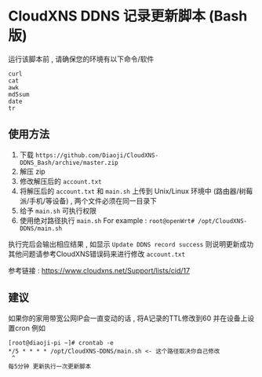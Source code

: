 # CloudXNS DDNS 记录更新脚本 (Bash版)

运行该脚本前 , 请确保您的环境有以下命令/软件
```
curl
cat
awk
md5sum
date
tr
```

## 使用方法

1. 下载 `https://github.com/Diaoji/CloudXNS-DDNS_Bash/archive/master.zip`
2. 解压 zip
3. 修改解压后的 `account.txt`
4. 将解压后的 `account.txt` 和 `main.sh` 上传到 Unix/Linux 环境中 (路由器/树莓派/手机/等设备) , 两个文件必须在同一目录下
5. 给予 `main.sh` 可执行权限
6. 使用绝对路径执行 `main.sh`  For example : `root@openWrt# /opt/CloudXNS-DDNS/main.sh`

执行完后会输出相应结果 , 如显示 `Update DDNS record success` 则说明更新成功 其他问题请参考CloudXNS错误码来进行修改 `account.txt`

参考链接 : https://www.cloudxns.net/Support/lists/cid/17

## 建议

如果你的家用带宽公网IP会一直变动的话 , 将A记录的TTL修改到60 并在设备上设置cron 例如
```
[root@diaoji-pi ~]# crontab -e
*/5 * * * * /opt/CloudXNS-DDNS/main.sh <- 这个路径取决你自己修改
 ^
每5分钟 更新执行一次更新脚本
```
